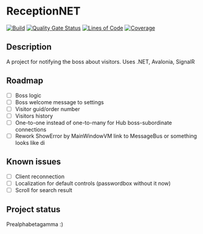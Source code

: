 # ReceptionNET
[![Build](https://github.com/kirichenec/ReceptionNET/actions/workflows/dotnet.yml/badge.svg)](https://github.com/kirichenec/ReceptionNET/actions/workflows/dotnet.yml)
[![Quality Gate Status](https://sonarcloud.io/api/project_badges/measure?project=kirichenec_ReceptionNET&metric=alert_status)](https://sonarcloud.io/summary/new_code?id=kirichenec_ReceptionNET)
[![Lines of Code](https://sonarcloud.io/api/project_badges/measure?project=kirichenec_ReceptionNET&metric=ncloc)](https://sonarcloud.io/summary/new_code?id=kirichenec_ReceptionNET)
[![Coverage](https://sonarcloud.io/api/project_badges/measure?project=kirichenec_ReceptionNET&metric=coverage)](https://sonarcloud.io/summary/new_code?id=kirichenec_ReceptionNET)

## Description
A project for notifying the boss about visitors.
Uses .NET, Avalonia, SignalR

## Roadmap
- [ ] Boss logic
- [ ] Boss welcome message to settings
- [ ] Visitor guid/order number
- [ ] Visitors history
- [ ] One-to-one instead of one-to-many for Hub boss-subordinate connections
- [ ] Rework ShowError by MainWindowVM link to MessageBus or something looks like di

## Known issues
- [ ] Client reconnection
- [ ] Localization for default controls (passwordbox without it now)
- [ ] Scroll for search result

## Project status
Prealphabetagamma :)
